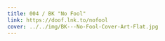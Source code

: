 ```yaml
---
title: 004 / BK "No Fool"
link: https://doof.lnk.to/nofool
cover: ../../img/BK---No-Fool-Cover-Art-Flat.jpg
---
```

